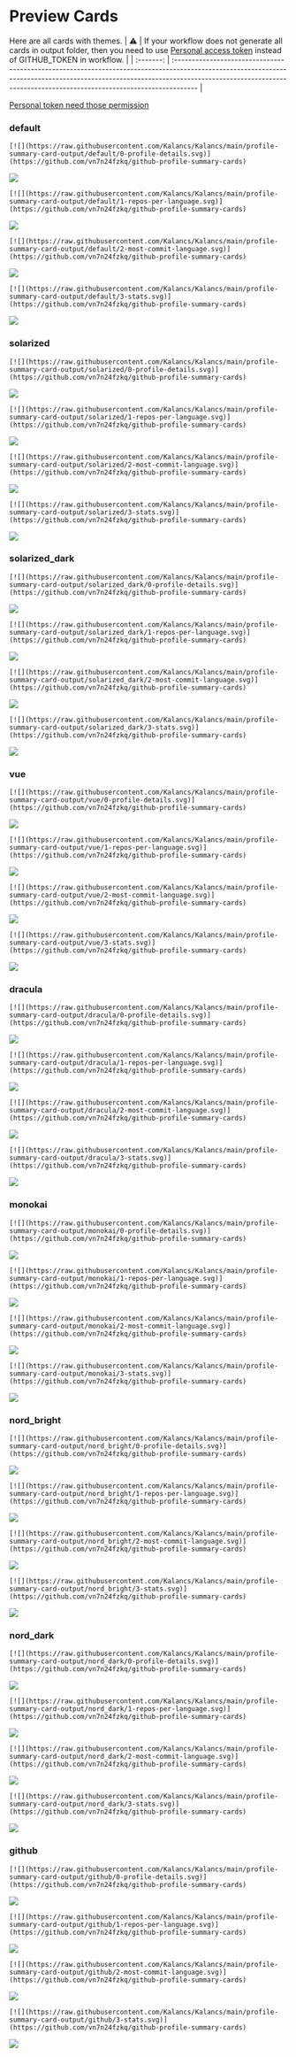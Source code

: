 
# Preview Cards

Here are all cards with themes.
| :warning: | If your workflow does not generate all cards in output folder, then you need to use [Personal access token](https://docs.github.com/en/actions/configuring-and-managing-workflows/creating-and-storing-encrypted-secrets) instead of GITHUB_TOKEN in workflow. |
| :-------: | :------------------------------------------------------------------------------------------------------------------------------------------------------------------------------------------------------------------------------------------------ |

[Personal token need those permission](https://github.com/vn7n24fzkq/github-profile-summary-cards/wiki/Personal-access-token-permissions)


### default


```
[![](https://raw.githubusercontent.com/Kalancs/Kalancs/main/profile-summary-card-output/default/0-profile-details.svg)](https://github.com/vn7n24fzkq/github-profile-summary-cards)
```
![](https://raw.githubusercontent.com/Kalancs/Kalancs/main/profile-summary-card-output/default/0-profile-details.svg)


```
[![](https://raw.githubusercontent.com/Kalancs/Kalancs/main/profile-summary-card-output/default/1-repos-per-language.svg)](https://github.com/vn7n24fzkq/github-profile-summary-cards)
```
![](https://raw.githubusercontent.com/Kalancs/Kalancs/main/profile-summary-card-output/default/1-repos-per-language.svg)


```
[![](https://raw.githubusercontent.com/Kalancs/Kalancs/main/profile-summary-card-output/default/2-most-commit-language.svg)](https://github.com/vn7n24fzkq/github-profile-summary-cards)
```
![](https://raw.githubusercontent.com/Kalancs/Kalancs/main/profile-summary-card-output/default/2-most-commit-language.svg)


```
[![](https://raw.githubusercontent.com/Kalancs/Kalancs/main/profile-summary-card-output/default/3-stats.svg)](https://github.com/vn7n24fzkq/github-profile-summary-cards)
```
![](https://raw.githubusercontent.com/Kalancs/Kalancs/main/profile-summary-card-output/default/3-stats.svg)


### solarized


```
[![](https://raw.githubusercontent.com/Kalancs/Kalancs/main/profile-summary-card-output/solarized/0-profile-details.svg)](https://github.com/vn7n24fzkq/github-profile-summary-cards)
```
![](https://raw.githubusercontent.com/Kalancs/Kalancs/main/profile-summary-card-output/solarized/0-profile-details.svg)


```
[![](https://raw.githubusercontent.com/Kalancs/Kalancs/main/profile-summary-card-output/solarized/1-repos-per-language.svg)](https://github.com/vn7n24fzkq/github-profile-summary-cards)
```
![](https://raw.githubusercontent.com/Kalancs/Kalancs/main/profile-summary-card-output/solarized/1-repos-per-language.svg)


```
[![](https://raw.githubusercontent.com/Kalancs/Kalancs/main/profile-summary-card-output/solarized/2-most-commit-language.svg)](https://github.com/vn7n24fzkq/github-profile-summary-cards)
```
![](https://raw.githubusercontent.com/Kalancs/Kalancs/main/profile-summary-card-output/solarized/2-most-commit-language.svg)


```
[![](https://raw.githubusercontent.com/Kalancs/Kalancs/main/profile-summary-card-output/solarized/3-stats.svg)](https://github.com/vn7n24fzkq/github-profile-summary-cards)
```
![](https://raw.githubusercontent.com/Kalancs/Kalancs/main/profile-summary-card-output/solarized/3-stats.svg)


### solarized_dark


```
[![](https://raw.githubusercontent.com/Kalancs/Kalancs/main/profile-summary-card-output/solarized_dark/0-profile-details.svg)](https://github.com/vn7n24fzkq/github-profile-summary-cards)
```
![](https://raw.githubusercontent.com/Kalancs/Kalancs/main/profile-summary-card-output/solarized_dark/0-profile-details.svg)


```
[![](https://raw.githubusercontent.com/Kalancs/Kalancs/main/profile-summary-card-output/solarized_dark/1-repos-per-language.svg)](https://github.com/vn7n24fzkq/github-profile-summary-cards)
```
![](https://raw.githubusercontent.com/Kalancs/Kalancs/main/profile-summary-card-output/solarized_dark/1-repos-per-language.svg)


```
[![](https://raw.githubusercontent.com/Kalancs/Kalancs/main/profile-summary-card-output/solarized_dark/2-most-commit-language.svg)](https://github.com/vn7n24fzkq/github-profile-summary-cards)
```
![](https://raw.githubusercontent.com/Kalancs/Kalancs/main/profile-summary-card-output/solarized_dark/2-most-commit-language.svg)


```
[![](https://raw.githubusercontent.com/Kalancs/Kalancs/main/profile-summary-card-output/solarized_dark/3-stats.svg)](https://github.com/vn7n24fzkq/github-profile-summary-cards)
```
![](https://raw.githubusercontent.com/Kalancs/Kalancs/main/profile-summary-card-output/solarized_dark/3-stats.svg)


### vue


```
[![](https://raw.githubusercontent.com/Kalancs/Kalancs/main/profile-summary-card-output/vue/0-profile-details.svg)](https://github.com/vn7n24fzkq/github-profile-summary-cards)
```
![](https://raw.githubusercontent.com/Kalancs/Kalancs/main/profile-summary-card-output/vue/0-profile-details.svg)


```
[![](https://raw.githubusercontent.com/Kalancs/Kalancs/main/profile-summary-card-output/vue/1-repos-per-language.svg)](https://github.com/vn7n24fzkq/github-profile-summary-cards)
```
![](https://raw.githubusercontent.com/Kalancs/Kalancs/main/profile-summary-card-output/vue/1-repos-per-language.svg)


```
[![](https://raw.githubusercontent.com/Kalancs/Kalancs/main/profile-summary-card-output/vue/2-most-commit-language.svg)](https://github.com/vn7n24fzkq/github-profile-summary-cards)
```
![](https://raw.githubusercontent.com/Kalancs/Kalancs/main/profile-summary-card-output/vue/2-most-commit-language.svg)


```
[![](https://raw.githubusercontent.com/Kalancs/Kalancs/main/profile-summary-card-output/vue/3-stats.svg)](https://github.com/vn7n24fzkq/github-profile-summary-cards)
```
![](https://raw.githubusercontent.com/Kalancs/Kalancs/main/profile-summary-card-output/vue/3-stats.svg)


### dracula


```
[![](https://raw.githubusercontent.com/Kalancs/Kalancs/main/profile-summary-card-output/dracula/0-profile-details.svg)](https://github.com/vn7n24fzkq/github-profile-summary-cards)
```
![](https://raw.githubusercontent.com/Kalancs/Kalancs/main/profile-summary-card-output/dracula/0-profile-details.svg)


```
[![](https://raw.githubusercontent.com/Kalancs/Kalancs/main/profile-summary-card-output/dracula/1-repos-per-language.svg)](https://github.com/vn7n24fzkq/github-profile-summary-cards)
```
![](https://raw.githubusercontent.com/Kalancs/Kalancs/main/profile-summary-card-output/dracula/1-repos-per-language.svg)


```
[![](https://raw.githubusercontent.com/Kalancs/Kalancs/main/profile-summary-card-output/dracula/2-most-commit-language.svg)](https://github.com/vn7n24fzkq/github-profile-summary-cards)
```
![](https://raw.githubusercontent.com/Kalancs/Kalancs/main/profile-summary-card-output/dracula/2-most-commit-language.svg)


```
[![](https://raw.githubusercontent.com/Kalancs/Kalancs/main/profile-summary-card-output/dracula/3-stats.svg)](https://github.com/vn7n24fzkq/github-profile-summary-cards)
```
![](https://raw.githubusercontent.com/Kalancs/Kalancs/main/profile-summary-card-output/dracula/3-stats.svg)


### monokai


```
[![](https://raw.githubusercontent.com/Kalancs/Kalancs/main/profile-summary-card-output/monokai/0-profile-details.svg)](https://github.com/vn7n24fzkq/github-profile-summary-cards)
```
![](https://raw.githubusercontent.com/Kalancs/Kalancs/main/profile-summary-card-output/monokai/0-profile-details.svg)


```
[![](https://raw.githubusercontent.com/Kalancs/Kalancs/main/profile-summary-card-output/monokai/1-repos-per-language.svg)](https://github.com/vn7n24fzkq/github-profile-summary-cards)
```
![](https://raw.githubusercontent.com/Kalancs/Kalancs/main/profile-summary-card-output/monokai/1-repos-per-language.svg)


```
[![](https://raw.githubusercontent.com/Kalancs/Kalancs/main/profile-summary-card-output/monokai/2-most-commit-language.svg)](https://github.com/vn7n24fzkq/github-profile-summary-cards)
```
![](https://raw.githubusercontent.com/Kalancs/Kalancs/main/profile-summary-card-output/monokai/2-most-commit-language.svg)


```
[![](https://raw.githubusercontent.com/Kalancs/Kalancs/main/profile-summary-card-output/monokai/3-stats.svg)](https://github.com/vn7n24fzkq/github-profile-summary-cards)
```
![](https://raw.githubusercontent.com/Kalancs/Kalancs/main/profile-summary-card-output/monokai/3-stats.svg)


### nord_bright


```
[![](https://raw.githubusercontent.com/Kalancs/Kalancs/main/profile-summary-card-output/nord_bright/0-profile-details.svg)](https://github.com/vn7n24fzkq/github-profile-summary-cards)
```
![](https://raw.githubusercontent.com/Kalancs/Kalancs/main/profile-summary-card-output/nord_bright/0-profile-details.svg)


```
[![](https://raw.githubusercontent.com/Kalancs/Kalancs/main/profile-summary-card-output/nord_bright/1-repos-per-language.svg)](https://github.com/vn7n24fzkq/github-profile-summary-cards)
```
![](https://raw.githubusercontent.com/Kalancs/Kalancs/main/profile-summary-card-output/nord_bright/1-repos-per-language.svg)


```
[![](https://raw.githubusercontent.com/Kalancs/Kalancs/main/profile-summary-card-output/nord_bright/2-most-commit-language.svg)](https://github.com/vn7n24fzkq/github-profile-summary-cards)
```
![](https://raw.githubusercontent.com/Kalancs/Kalancs/main/profile-summary-card-output/nord_bright/2-most-commit-language.svg)


```
[![](https://raw.githubusercontent.com/Kalancs/Kalancs/main/profile-summary-card-output/nord_bright/3-stats.svg)](https://github.com/vn7n24fzkq/github-profile-summary-cards)
```
![](https://raw.githubusercontent.com/Kalancs/Kalancs/main/profile-summary-card-output/nord_bright/3-stats.svg)


### nord_dark


```
[![](https://raw.githubusercontent.com/Kalancs/Kalancs/main/profile-summary-card-output/nord_dark/0-profile-details.svg)](https://github.com/vn7n24fzkq/github-profile-summary-cards)
```
![](https://raw.githubusercontent.com/Kalancs/Kalancs/main/profile-summary-card-output/nord_dark/0-profile-details.svg)


```
[![](https://raw.githubusercontent.com/Kalancs/Kalancs/main/profile-summary-card-output/nord_dark/1-repos-per-language.svg)](https://github.com/vn7n24fzkq/github-profile-summary-cards)
```
![](https://raw.githubusercontent.com/Kalancs/Kalancs/main/profile-summary-card-output/nord_dark/1-repos-per-language.svg)


```
[![](https://raw.githubusercontent.com/Kalancs/Kalancs/main/profile-summary-card-output/nord_dark/2-most-commit-language.svg)](https://github.com/vn7n24fzkq/github-profile-summary-cards)
```
![](https://raw.githubusercontent.com/Kalancs/Kalancs/main/profile-summary-card-output/nord_dark/2-most-commit-language.svg)


```
[![](https://raw.githubusercontent.com/Kalancs/Kalancs/main/profile-summary-card-output/nord_dark/3-stats.svg)](https://github.com/vn7n24fzkq/github-profile-summary-cards)
```
![](https://raw.githubusercontent.com/Kalancs/Kalancs/main/profile-summary-card-output/nord_dark/3-stats.svg)


### github


```
[![](https://raw.githubusercontent.com/Kalancs/Kalancs/main/profile-summary-card-output/github/0-profile-details.svg)](https://github.com/vn7n24fzkq/github-profile-summary-cards)
```
![](https://raw.githubusercontent.com/Kalancs/Kalancs/main/profile-summary-card-output/github/0-profile-details.svg)


```
[![](https://raw.githubusercontent.com/Kalancs/Kalancs/main/profile-summary-card-output/github/1-repos-per-language.svg)](https://github.com/vn7n24fzkq/github-profile-summary-cards)
```
![](https://raw.githubusercontent.com/Kalancs/Kalancs/main/profile-summary-card-output/github/1-repos-per-language.svg)


```
[![](https://raw.githubusercontent.com/Kalancs/Kalancs/main/profile-summary-card-output/github/2-most-commit-language.svg)](https://github.com/vn7n24fzkq/github-profile-summary-cards)
```
![](https://raw.githubusercontent.com/Kalancs/Kalancs/main/profile-summary-card-output/github/2-most-commit-language.svg)


```
[![](https://raw.githubusercontent.com/Kalancs/Kalancs/main/profile-summary-card-output/github/3-stats.svg)](https://github.com/vn7n24fzkq/github-profile-summary-cards)
```
![](https://raw.githubusercontent.com/Kalancs/Kalancs/main/profile-summary-card-output/github/3-stats.svg)

